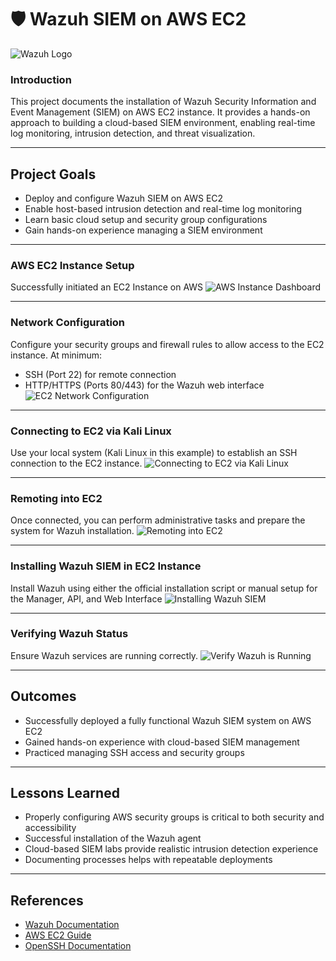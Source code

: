 # 🛡️ Wazuh SIEM on AWS EC2
![Wazuh Logo](screenshots/wazuh_logo.png)

### Introduction
This project documents the installation of Wazuh Security Information and Event Management (SIEM) on AWS EC2 instance. It provides a hands-on approach to building a cloud-based SIEM environment, enabling real-time log monitoring, intrusion detection, and threat visualization.

---

## Project Goals
- Deploy and configure Wazuh SIEM on AWS EC2  
- Enable host-based intrusion detection and real-time log monitoring  
- Learn basic cloud setup and security group configurations  
- Gain hands-on experience managing a SIEM environment

---

### AWS EC2 Instance Setup
Successfully initiated an EC2 Instance on AWS
![AWS Instance Dashboard](screenshots/aws-instance-dashboard.jpg)

---

### Network Configuration
Configure your security groups and firewall rules to allow access to the EC2 instance. At minimum:  
- SSH (Port 22) for remote connection  
- HTTP/HTTPS (Ports 80/443) for the Wazuh web interface  
![EC2 Network Configuration](screenshots/ec2-network-configuration.jpg)

---

### Connecting to EC2 via Kali Linux
Use your local system (Kali Linux in this example) to establish an SSH connection to the EC2 instance.
![Connecting to EC2 via Kali Linux](screenshots/connecting-to-ec2-via-kali-linux.png)

---

### Remoting into EC2
Once connected, you can perform administrative tasks and prepare the system for Wazuh installation.
![Remoting into EC2](screenshots/remoting-into-ec2.png)

---

### Installing Wazuh SIEM in EC2 Instance
Install Wazuh using either the official installation script or manual setup for the Manager, API, and Web Interface
![Installing Wazuh SIEM](screenshots/installing-wazuh-on-ec2.png)

---

### Verifying Wazuh Status
Ensure Wazuh services are running correctly.
![Verify Wazuh is Running](screenshots/wazuh-status-active.png)

---

## Outcomes
- Successfully deployed a fully functional Wazuh SIEM system on AWS EC2
- Gained hands-on experience with cloud-based SIEM management
- Practiced managing SSH access and security groups

---

## Lessons Learned
- Properly configuring AWS security groups is critical to both security and accessibility
- Successful installation of the Wazuh agent
- Cloud-based SIEM labs provide realistic intrusion detection experience
- Documenting processes helps with repeatable deployments

---

## References
- [Wazuh Documentation](https://documentation.wazuh.com/)
- [AWS EC2 Guide](https://aws.amazon.com/ec2/)
- [OpenSSH Documentation](https://www.openssh.com/manual.html)
